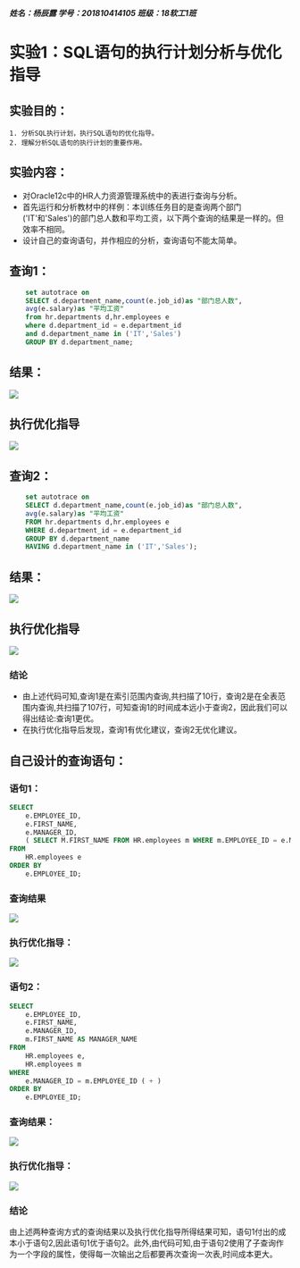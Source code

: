 ***姓名：杨辰露
学号：201810414105
班级：18软工1班***

# 实验1：SQL语句的执行计划分析与优化指导
## 实验目的：
    1. 分析SQL执行计划，执行SQL语句的优化指导。
    2. 理解分析SQL语句的执行计划的重要作用。
## 实验内容：
- 对Oracle12c中的HR人力资源管理系统中的表进行查询与分析。
- 首先运行和分析教材中的样例：本训练任务目的是查询两个部门('IT'和'Sales')的部门总人数和平均工资，以下两个查询的结果是一样的。但效率不相同。
- 设计自己的查询语句，并作相应的分析，查询语句不能太简单。
## 查询1：
```sql
    set autotrace on
    SELECT d.department_name,count(e.job_id)as "部门总人数",
    avg(e.salary)as "平均工资"
    from hr.departments d,hr.employees e
    where d.department_id = e.department_id
    and d.department_name in ('IT','Sales')
    GROUP BY d.department_name;
```

## 结果：
![](./pict1.jpg)

## 执行优化指导
![](./pict2.jpg)


## 查询2：
```sql
    set autotrace on
    SELECT d.department_name,count(e.job_id)as "部门总人数",
    avg(e.salary)as "平均工资"
    FROM hr.departments d,hr.employees e
    WHERE d.department_id = e.department_id
    GROUP BY d.department_name
    HAVING d.department_name in ('IT','Sales');
```
## 结果：
![](./pict3.jpg)

## 执行优化指导
![](./pict4.jpg)

### 结论

* 由上述代码可知,查询1是在索引范围内查询,共扫描了10行，查询2是在全表范围内查询,共扫描了107行，可知查询1的时间成本远小于查询2，因此我们可以得出结论:查询1更优。
* 在执行优化指导后发现，查询1有优化建议，查询2无优化建议。

## 自己设计的查询语句：

### 语句1：
```sql
SELECT
    e.EMPLOYEE_ID,
	e.FIRST_NAME,
	e.MANAGER_ID,
	( SELECT M.FIRST_NAME FROM HR.employees m WHERE m.EMPLOYEE_ID = e.MANAGER_ID ) AS MANAGER_NAME 
FROM
	HR.employees e 
ORDER BY
	e.EMPLOYEE_ID;
```


### 查询结果
![](./pict5.jpg)

### 执行优化指导：
![](./pict6.jpg)

### 语句2：

```sql
SELECT
	e.EMPLOYEE_ID,
	e.FIRST_NAME,
	e.MANAGER_ID,
	m.FIRST_NAME AS MANAGER_NAME 
FROM
	HR.employees e,
	HR.employees m 
WHERE
	e.MANAGER_ID = m.EMPLOYEE_ID ( + ) 
ORDER BY
	e.EMPLOYEE_ID;
```



### 查询结果：
![](./pict7.jpg)
### 执行优化指导：
![](./pict8.jpg)

### 结论
由上述两种查询方式的查询结果以及执行优化指导所得结果可知，语句1付出的成本小于语句2,因此语句1优于语句2。此外,由代码可知,由于语句2使用了子查询作为一个字段的属性，使得每一次输出之后都要再次查询一次表,时间成本更大。